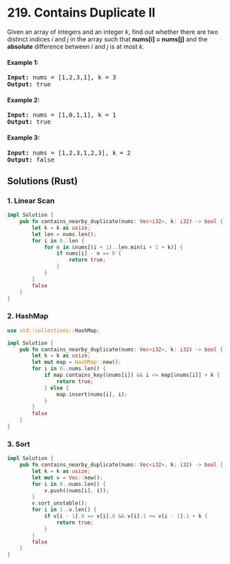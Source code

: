 # 219. Contains Duplicate II
Given an array of integers and an integer *k*, find out whether there are two distinct indices *i* and *j* in the array such that **nums[i] = nums[j]** and the **absolute** difference between *i* and *j* is at most *k*.

#### Example 1:
<pre>
<strong>Input:</strong> nums = [1,2,3,1], k = 3
<strong>Output:</strong> true
</pre>

#### Example 2:
<pre>
<strong>Input:</strong> nums = [1,0,1,1], k = 1
<strong>Output:</strong> true
</pre>

#### Example 3:
<pre>
<strong>Input:</strong> nums = [1,2,3,1,2,3], k = 2
<strong>Output:</strong> false
</pre>

## Solutions (Rust)

### 1. Linear Scan
```Rust
impl Solution {
    pub fn contains_nearby_duplicate(nums: Vec<i32>, k: i32) -> bool {
        let k = k as usize;
        let len = nums.len();
        for i in 0..len {
            for n in &nums[(i + 1)..len.min(i + 1 + k)] {
                if nums[i] - n == 0 {
                    return true;
                }
            }
        }
        false
    }
}
```

### 2. HashMap
```Rust
use std::collections::HashMap;

impl Solution {
    pub fn contains_nearby_duplicate(nums: Vec<i32>, k: i32) -> bool {
        let k = k as usize;
        let mut map = HashMap::new();
        for i in 0..nums.len() {
            if map.contains_key(&nums[i]) && i <= map[&nums[i]] + k {
                return true;
            } else {
                map.insert(nums[i], i);
            }
        }
        false
    }
}
```

### 3. Sort
```Rust
impl Solution {
    pub fn contains_nearby_duplicate(nums: Vec<i32>, k: i32) -> bool {
        let k = k as usize;
        let mut v = Vec::new();
        for i in 0..nums.len() {
            v.push((nums[i], i));
        }
        v.sort_unstable();
        for i in 1..v.len() {
            if v[i - 1].0 == v[i].0 && v[i].1 <= v[i - 1].1 + k {
                return true;
            }
        }
        false
    }
}
```
